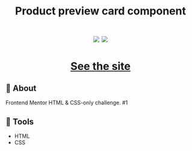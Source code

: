 <h1 align='center'>
Product preview card component
</h1>

<h1 align='center'>
  <img src="https://res.cloudinary.com/dz209s6jk/image/upload/f_auto,q_auto:good,w_500/Challenges/d0bm3lh8bp36gyi3jiop.jpg" />
  <img src="https://res.cloudinary.com/dz209s6jk/image/upload/f_auto,q_auto:good,w_500/Challenges/hucevwcqqe5otwbbfaqv.jpg" />
</h1>
<h1 align='center'><a href="https://ewrtonl.github.io/product-preview-card-component/">See the site</a></h1>

## 📕 About

Frontend Mentor HTML & CSS-only challenge. #1

## 🔨 Tools

- HTML
- CSS
